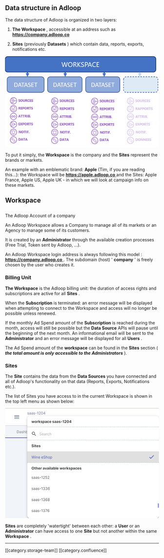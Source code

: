 
## Data structure in Adloop


The data structure of Adloop is organized in two layers:


1.  **The Workspace** , accessible at an address such as [ **https://company.adloop.co** ](https://societe.adloop.co)


1.  **Sites** (previously **Datasets** ) which contain data, reports, exports, notifications etc.



![](images/storage/image-20210621-151436.png)

To put it simply, the  **Workspace**  is the company and the **Sites**  represent the brands or markets.

An example with an emblematic brand:  **Apple**  (Tim, if you are reading this...): the Workspace will be [ **https://apple.adloop.co** ](https://apple.adloop.co) and the Sites: Apple France, Apple US, Apple UK - in which we will look at campaign info on these markets.


## Workspace

## 

The Adloop Account of a company


An Adloop Workspace allows a Company to manage all of its markets or an Agency to manage some of its customers.

It is created by an  **Administrator**  through the available creation processes (Free Trial, Token sent by Adloop, ...).

An Adloop Workspace login address is always following this model : [ **https://company.adloop.co** ](https://societe.adloop.co) . The subdomain (host) ' **company** ' is freely chosen by the user who creates it.




### Billing Unit


 **The Workspace**  is the Adloop billing unit: the duration of access rights and subscriptions are active for all  **Sites** .

When the  **Subscription**  is terminated: an error message will be displayed when attempting to connect to the Workspace and access will no longer be possible unless renewed.

If the monthly Ad Spend amount of the  **Subscription**  is reached during the month, access will still be possible but the  **Data Source**  APIs will pause until the beginning of the next month. An informational email will be sent to the  **Administrator**  and an error message will be displayed for all  **Users** .

The Ad Spend amount of the **workspace**  can be found in the **Sites**  section ( **_the total amount is only accessible to the Administrators_** ).


### Sites


The  **Site**  contains the data from the  **Data Sources**  you have connected and all of Adloop's functionality on that data (Reports, Exports, Notifications etc.).

The list of Sites you have access to in the current Workspace is shown in the top left menu as shown below:

![](images/storage/image-20231003-082000.png)

 **Sites**  are completely 'watertight' between each other: a  **User**  or an  **Administrator**  can have access to one  **Site**  but not another within the same  **Workspace** .



*****

[[category.storage-team]] 
[[category.confluence]] 
